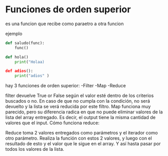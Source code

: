 # Funciones de orden superior

es una funcion que recibe como paraetro a otra funcion

ejemplo

```python
def saludo(func):
    func()

def hola()
    print("Holaa)

def adios():
    print("adios" )
```
hay 3 funciones de orden superior:
-Filter
-Map
-Reduce

filter devuelve True or False según el valor esté dentro de los criterios buscados o no. En caso de que no cumpla con la condición, no será devuelto y la lista se verá reducida por este filtro.
Map funciona muy parecido, pero su diferencia radica en que no puede eliminar valores de la lista del array entregado. Es decir, el output tiene la misma cantidad de valores que el input.
Cómo funciona reduce:

Reduce toma 2 valores entregados como parámetros y el iterador como otro parámetro. Realiza la función con estos 2 valores, y luego con el resultado de esto y el valor que le sigue en el array. Y así hasta pasar por todos los valores de la lista.